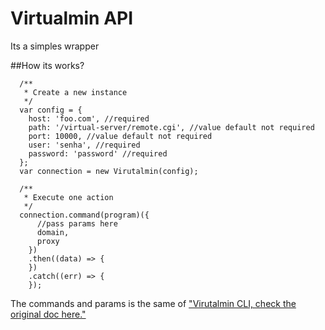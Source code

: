 # Virtualmin API

Its a simples wrapper

##How its works?

```
  /**
   * Create a new instance
   */
  var config = {
    host: 'foo.com', //required
    path: '/virtual-server/remote.cgi', //value default not required
    port: 10000, //value default not required
    user: 'senha', //required
    password: 'password' //required
  };
  var connection = new Virutalmin(config);

  /**
   * Execute one action
   */
  connection.command(program)({
      //pass params here
      domain,
      proxy
    })
    .then((data) => {
    })
    .catch((err) => {
    });
```

The commands and params is the same of ["Virutalmin CLI, check the original doc here."](https://www.virtualmin.com/documentation/developer/cli)